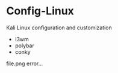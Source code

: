 # Config-Linux

Kali Linux configuration and customization

- i3wm
- polybar
- conky


file.png error...
